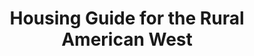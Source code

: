 ---
layout: ../../layouts/PostLayout.astro

title: 'Housing Guide for the Rural American West'
pubDate: '03 2025'
image: ''
team: 'Gavin Fraser'
tags: ["design"]
---